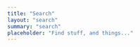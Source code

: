 ```yaml
---
title: "Search"
layout: "search"
summary: "search"
placeholder: "Find stuff, and things..."
---
```

